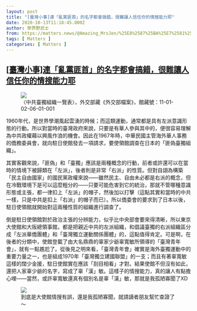 ```yaml
---
layout: post
title: "[臺灣小事]連「亂黨匪首」的名字都會搞錯，很難讓人信任你的情搜能力耶"
date: 2020-10-13T11:18:45.000Z
author: 學界野武士
from: https://matters.news/@Amazing_MrsJen/%25E8%2587%25BA%25E7%2581%25A3%25E5%25B0%258F%25E4%25BA%258B-%25E9%2580%25A3-%25E4%25BA%2582%25E9%25BB%25A8%25E5%258C%25AA%25E9%25A6%2596-%25E7%259A%2584%25E5%2590%258D%25E5%25AD%2597%25E9%2583%25BD%25E6%259C%2583%25E6%2590%259E%25E9%258C%25AF-%25E5%25BE%2588%25E9%259B%25A3%25E8%25AE%2593%25E4%25BA%25BA%25E4%25BF%25A1%25E4%25BB%25BB%25E4%25BD%25A0%25E7%259A%2584%25E6%2583%2585%25E6%2590%259C%25E8%2583%25BD%25E5%258A%259B%25E8%2580%25B6-bafyreia2wyere6betbn667lnwcnpdacjanzcjiln44sfcm3dldyme5vkzq
tags: [ Matters ]
categories: [ Matters ]
---
```

<!--1602587925000-->
[[臺灣小事]連「亂黨匪首」的名字都會搞錯，很難讓人信任你的情搜能力耶](https://matters.news/@Amazing_MrsJen/%25E8%2587%25BA%25E7%2581%25A3%25E5%25B0%258F%25E4%25BA%258B-%25E9%2580%25A3-%25E4%25BA%2582%25E9%25BB%25A8%25E5%258C%25AA%25E9%25A6%2596-%25E7%259A%2584%25E5%2590%258D%25E5%25AD%2597%25E9%2583%25BD%25E6%259C%2583%25E6%2590%259E%25E9%258C%25AF-%25E5%25BE%2588%25E9%259B%25A3%25E8%25AE%2593%25E4%25BA%25BA%25E4%25BF%25A1%25E4%25BB%25BB%25E4%25BD%25A0%25E7%259A%2584%25E6%2583%2585%25E6%2590%259C%25E8%2583%25BD%25E5%258A%259B%25E8%2580%25B6-bafyreia2wyere6betbn667lnwcnpdacjanzcjiln44sfcm3dldyme5vkzq)
------

<div>
<figure class="image">      <picture>        <source type="image/webp" media="(min-width: 768px)" srcset="https://assets.matters.news/processed/1080w/embed/626ab39c-7426-49b3-ad57-a15b898b4705.webp" onerror="this.srcset='https://assets.matters.news/embed/626ab39c-7426-49b3-ad57-a15b898b4705.jpeg'">        <source media="(min-width: 768px)" srcset="https://assets.matters.news/processed/1080w/embed/626ab39c-7426-49b3-ad57-a15b898b4705.jpeg" onerror="this.srcset='https://assets.matters.news/embed/626ab39c-7426-49b3-ad57-a15b898b4705.jpeg'">        <source type="image/webp" srcset="https://assets.matters.news/processed/540w/embed/626ab39c-7426-49b3-ad57-a15b898b4705.webp">        <img src="https://assets.matters.news/embed/626ab39c-7426-49b3-ad57-a15b898b4705.jpeg" srcset="https://assets.matters.news/processed/540w/embed/626ab39c-7426-49b3-ad57-a15b898b4705.jpeg" loading="lazy" referrerpolicy="no-referrer">      </picture>    <figcaption><span>〈中共臺獨組織一覽表〉，外交部藏《外交部檔案》，館藏號：11-01-02-06-01-001</span></figcaption></figure><p>1960年代，是世界學潮風起雲湧的時候；而這類運動，通常都是具有左派意識形態的行動。所以對當時的臺灣政府來說，只要是有華人參與其中的，便很容易理解為中共政權藉以興風作浪的機會。因此在1967年時，中華民國主管海外華人事務的僑務委員會，就向駐日使館發去一項請求，要使領館調查在日本的「匪偽臺獨組織」。</p><p>其實客觀來說，「匪偽」和「臺獨」應該是兩種概念的行動，前者或許還可以在當時的情境下被歸類在「左派」，後者則是非常「右派」的性質。但對自詡為構築「民主自由國家」的國民黨政權來說——雖然民主、自由未必都是右派的概念，但在冷戰環境下是可以這麼粗分的——只要可能危害到它的統治，那就不管哪種意識形態或主張，都一律扣上「左派」的帽子，然後加以打擊（這點其實和當時的中共一樣，只是中共是扣上「右派」的帽子而已）。所以僑委會的要求到了日本以後，駐日使領館就開始對這兩種性質的組織進行調查了。</p><p>倒是駐日使領館對於政治主張的分辨能力，似乎比中央部會要來得清晰，所以東京大使館和大阪總領事館，都是把親近中共的左派組織，和倡議臺獨的右派組織區分成「左派華僑團體」和「臺灣獨立運動關係團體」的，這點值得肯定。可是啊，在後者的分類中，使館登載了由大名鼎鼎的辜家少爺辜寬敏所領導的「臺灣青年會」，就有一點尷尬了。從後見之明來看，「臺灣青年會」確實是海外臺獨運動中的重要力量之一，也是組成1970年「臺灣獨立建國聯盟」的一支；而且有著辜寬敏這樣的闊少金援，駐日使館實在應該「刮目相看」才對。結果使館不但沒有如此，還把人家辜少爺的名字，寫成了辜「漢」敏。這樣子的情搜能力，真的讓人有點擔心哩——當然，或許辜寬敏還真有個別名是辜「漢」敏，那就是我孤陋寡聞了XD</p><figure class="image">      <picture>        <source type="image/webp" media="(min-width: 768px)" srcset="https://assets.matters.news/processed/1080w/embed/4770f0dc-cf1f-4153-a2b9-ee16fe423fb0.webp" onerror="this.srcset='https://assets.matters.news/embed/4770f0dc-cf1f-4153-a2b9-ee16fe423fb0.jpeg'">        <source media="(min-width: 768px)" srcset="https://assets.matters.news/processed/1080w/embed/4770f0dc-cf1f-4153-a2b9-ee16fe423fb0.jpeg" onerror="this.srcset='https://assets.matters.news/embed/4770f0dc-cf1f-4153-a2b9-ee16fe423fb0.jpeg'">        <source type="image/webp" srcset="https://assets.matters.news/processed/540w/embed/4770f0dc-cf1f-4153-a2b9-ee16fe423fb0.webp">        <img src="https://assets.matters.news/embed/4770f0dc-cf1f-4153-a2b9-ee16fe423fb0.jpeg" srcset="https://assets.matters.news/processed/540w/embed/4770f0dc-cf1f-4153-a2b9-ee16fe423fb0.jpeg" loading="lazy" referrerpolicy="no-referrer">      </picture>    <figcaption><span>到底是大使館情搜有誤，還是我孤陋寡聞，就請讀者朋友幫忙查證了～</span></figcaption></figure><p><br></p>
</div>

